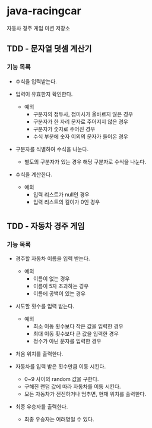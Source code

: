 # java-racingcar
자동차 경주 게임 미션 저장소

## TDD - 문자열 덧셈 계산기

### 기능 목록

- 수식을 입력받는다.

- 입력이 유효한지 확인한다.
    - 예외
        - 구분자의 접두사, 접미사가 올바르지 않은 경우
        - 구분자가 한 자리 문자로 주어지지 않은 경우
        - 구분자가 숫자로 주어진 경우
        - 수식 부분에 숫자 이외의 문자가 들어온 경우

- 구분자를 식별하여 수식을 나눈다.
    - 별도의 구분자가 있는 경우 해당 구분자로 수식을 나눈다.
    
- 수식을 계산한다.
    - 예외
        - 입력 리스트가 null인 경우
        - 입력 리스트의 길이가 0인 경우

#
## TDD - 자동차 경주 게임

### 기능 목록
- 경주할 자동차 이름을 입력 받는다.
    - 예외
        - 이름이 없는 경우
        - 이름이 5자 초과하는 경우
        - 이름에 공백이 있는 경우
         
- 시도할 횟수를 입력 받는다.
    - 예외
        - 최소 이동 횟수보다 작은 값을 입력한 경우
        - 최대 이동 횟수보다 큰 값을 입력한 경우
        - 정수가 아닌 문자를 입력한 경우

- 처음 위치를 출력한다.

- 자동차를 입력 받은 횟수만큼 이동 시킨다.
    - 0~9 사이의 random 값을 구한다.
    - 구해진 랜덤 값에 따라 자동차를 이동 시킨다.
    - 모든 자동차가 전진하거나 멈추면, 현재 위치를 출력한다.
    
- 최종 우승자를 출력한다. 
    - 최종 우승자는 여러명일 수 있다.
    